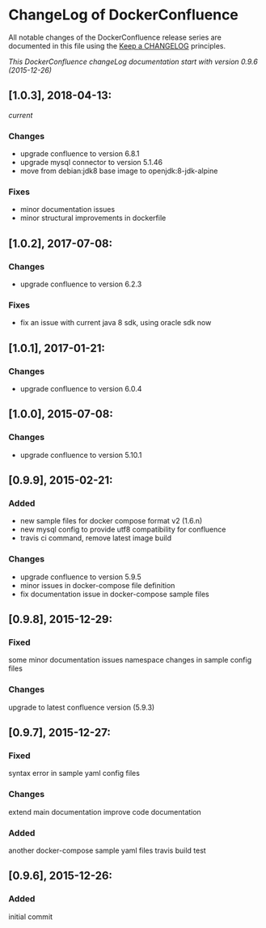 # ChangeLog of DockerConfluence

All notable changes of the DockerConfluence release series are documented in this file using the [Keep a CHANGELOG](http://keepachangelog.com/) principles.

_This DockerConfluence changeLog documentation start with version 0.9.6 (2015-12-26)_

## [1.0.3], 2018-04-13:
_current_

### Changes
- upgrade confluence to version 6.8.1
- upgrade mysql connector to version 5.1.46
- move from debian:jdk8 base image to openjdk:8-jdk-alpine

### Fixes
- minor documentation issues
- minor structural improvements in dockerfile

## [1.0.2], 2017-07-08:

### Changes
- upgrade confluence to version 6.2.3

### Fixes
- fix an issue with current java 8 sdk, using oracle sdk now

## [1.0.1], 2017-01-21:

### Changes
- upgrade confluence to version 6.0.4


## [1.0.0], 2015-07-08:

### Changes
- upgrade confluence to version 5.10.1

## [0.9.9], 2015-02-21:

### Added
- new sample files for docker compose format v2 (1.6.n)
- new mysql config to provide utf8 compatibility for confluence
- travis ci command, remove latest image build

### Changes
- upgrade confluence to version 5.9.5
- minor issues in docker-compose file definition
- fix documentation issue in docker-compose sample files


## [0.9.8], 2015-12-29:

### Fixed
some minor documentation issues
namespace changes in sample config files

### Changes
upgrade to latest confluence version (5.9.3)


## [0.9.7], 2015-12-27:

### Fixed
syntax error in sample yaml config files

### Changes
extend main documentation
improve code documentation

### Added
another docker-compose sample yaml files
travis build test


## [0.9.6], 2015-12-26:

### Added
initial commit